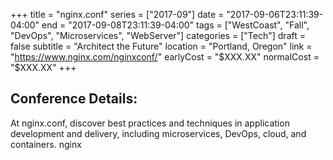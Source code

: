 +++
title = "nginx.conf"
series = ["2017-09"]
date = "2017-09-06T23:11:39-04:00"
end = "2017-09-08T23:11:39-04:00"
tags = ["WestCoast", "Fall", "DevOps", "Microservices", "WebServer"]
categories = ["Tech"]
draft = false
subtitle = "Architect the Future"
location = "Portland, Oregon"
link = "https://www.nginx.com/nginxconf/"
earlyCost = "$XXX.XX"
normalCost = "$XXX.XX"
+++

## Conference Details: 

At nginx.conf, discover best practices and techniques in application development and delivery, including microservices, DevOps, cloud, and containers. nginx

